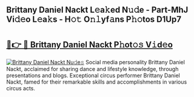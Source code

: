## Brittany Daniel Nackt L𝚎a𝚔ed N𝚞𝚍e - Part-MhJ Vi𝚍𝚎o L𝚎a𝚔s - H𝚘𝚝 O𝚗𝚕yf𝚊ns P𝚑𝚘tos D1Up7

# <h2><a href="http://kfeanov.oniu.top/?m=Brittany+Daniel+Nackt">🔗👉 🔴 Brittany Daniel Nackt P𝚑ot𝚘𝚜 V𝚒d𝚎o</a></h2>

[![Brittany Daniel Nackt Nu𝚍e𝚜](https://i.imgur.com/0qMVB7G.gif)](http://kfeanov.oniu.top/?m=Brittany+Daniel+Nackt)
Social media personality Brittany Daniel Nackt, acclaimed for sharing dance and lifestyle knowledge, through presentations and blogs. Exceptional circus performer Brittany Daniel Nackt, famed for their remarkable skills and accomplishments in various circus acts.  
